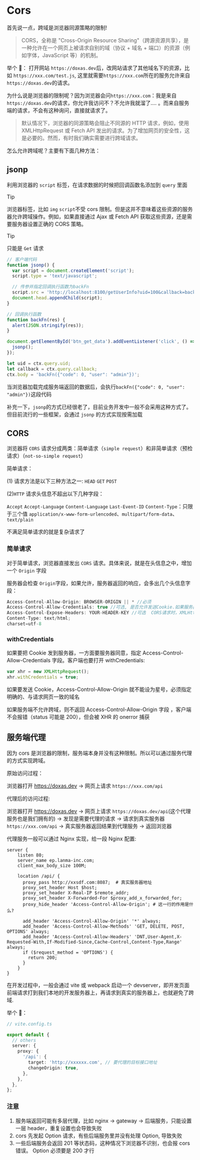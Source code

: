# Cors

首先说一点，跨域是浏览器同源策略的限制!

> CORS，全称是 "Cross-Origin Resource Sharing"（跨源资源共享），是一种允许在一个网页上被请求自别的域（协议 + 域名 + 端口）的资源（例如字体，JavaScript 等）的机制。

举个 🌰：
打开网站 `https://doxas.dev`后，改网站请求了其他域名下的资源，比如 `https://xxx.com/test.js`, 这里就需要`https://xxx.com`所在的服务允许来自`https://doxas.dev`的请求。

为什么说是浏览器的限制呢？因为浏览器会问`https://xxx.com`：我是来自`https://doxas.dev`的请求，你允许我访问不？不允许我就溜了.... 。而来自服务端的请求，不会有这种询问，直接就请求了。

> 默认情况下，浏览器的同源策略会阻止不同源的 HTTP 请求，例如，使用 XMLHttpRequest 或 Fetch API 发出的请求。为了增加网页的安全性，这是必要的。然而，有时我们确实需要进行跨域请求。

怎么允许跨域呢？主要有下面几种方法：

## jsonp

利用浏览器的 `script` 标签，在请求数据的时候把回调函数名添加到 `query` 里面

> [!TIP]
> 浏览器标签，比如 `img` `script`不受 cors 限制。但是这并不意味着这些资源的服务器允许跨域操作。例如，如果直接通过 Ajax 或 Fetch API 获取这些资源，还是需要服务器设置正确的 CORS 策略。

> [!TIP]
> 只能是 `Get` 请求

```js
// 客户端代码
function jsonp() {
  var script = document.createElement('script');
  script.type = 'text/javascript';

  // 传参并指定回调执行函数为backFn
  script.src = 'http://localhost:8100/getUserInfo?uid=100&callback=backFn';
  document.head.appendChild(script);
}

// 回调执行函数
function backFn(res) {
  alert(JSON.stringify(res));
}

document.getElementById('btn_get_data').addEventListener('click', () => {
  jsonp();
});
```

```js
let uid = ctx.query.uid;
let callback = ctx.query.callback;
ctx.body = 'backFn({"code": 0, "user": "admin"})';
```

当浏览器加载完成服务端返回的数据后，会执行`backFn({"code": 0, "user": "admin"})`这段代码

补充一下，`jsonp`的方式已经很老了，目前业务开发中一般不会采用这种方式了。但目前流行的一些框架，会通过 `jsonp` 的方式实现按需加载

## CORS

浏览器将 `CORS` 请求分成两类：简单请求（`simple request`）和非简单请求（预检请求）（`not-so-simple request`）

简单请求：

(1) 请求方法是以下三种方法之一: `HEAD` `GET` `POST`

(2)`HTTP` 请求头信息不超出以下几种字段：

`Accept`
`Accept-Language`
`Content-Language`
`Last-Event-ID`
`Content-Type`：只限于三个值 `application/x-www-form-urlencoded`、`multipart/form-data`、`text/plain`

不满足简单请求的就是复杂请求了

### 简单请求

对于简单请求，浏览器直接发出 `CORS` 请求。具体来说，就是在头信息之中，增加一个 `Origin` 字段

服务器会检查 `Origin`字段，如果允许，服务器返回的响应，会多出几个头信息字段：

```js
Access-Control-Allow-Origin: BROWSER-ORIGIN || * //必须
Access-Control-Allow-Credentials: true //可选, 是否允许发送Cookie.如果服务器不允许发送Cookie，删除即可
Access-Control-Expose-Headers: YOUR-HEADER-KEY //可选  CORS请求时，XMLHttpRequest对象的getResponseHeader()方法只能拿到6个基本字段：Cache-Control、Content-Language、Content-Type、Expires、Last-Modified、Pragma。如果想拿到其他字段，就必须在Access-Control-Expose-Headers里面指定
Content-Type: text/html;
charset=utf-8
```

### withCredentials

如果要把 Cookie 发到服务器，一方面要服务器同意，指定 Access-Control-Allow-Credentials 字段。客户端也要打开 withCredentials:

```js
var xhr = new XMLHttpRequest();
xhr.withCredentials = true;
```

如果要发送 Cookie，Access-Control-Allow-Origin 就不能设为星号，必须指定明确的、与请求网页一致的域名

如果服务端不允许跨域，则不返回 Access-Control-Allow-Origin 字段 ，客户端不会报错（status 可能是 200），但会被 XHR 的 onerror 捕获

## 服务端代理

因为 cors 是浏览器的限制，服务端本身并没有这种限制。所以可以通过服务代理的方式实现跨域。

原始访问过程：

浏览器打开 https://doxas.dev -> 网页上请求 `https://xxx.com/api`

代理后的访问过程:

浏览器打开 https://doxas.dev -> 网页上请求 `https://doxas.dev/api`(这个代理服务也是我们拥有的) -> 发现是需要代理的请求 -> 请求到真实服务器`https://xxx.com/api` -> 真实服务器返回结果到代理服务 -> 返回浏览器

代理服务一般可以通过 Nginx 实现，给一段 Nginx 配置:

```nginx
server {
    listen 80;
    server_name ep.lanma-inc.com;
    client_max_body_size 100M;

    location /api/ {
      proxy_pass http://xxsdf.com:8087;  # 真实服务器地址
      proxy_set_header Host $host;
      proxy_set_header X-Real-IP $remote_addr;
      proxy_set_header X-Forwarded-For $proxy_add_x_forwarded_for;
      proxy_hide_header 'Access-Control-Allow-Origin'; # 这一行的作用是什么?

      add_header 'Access-Control-Allow-Origin' '*' always;
      add_header 'Access-Control-Allow-Methods' 'GET, DELETE, POST, OPTIONS' always;
      add_header 'Access-Control-Allow-Headers' 'DNT,User-Agent,X-Requested-With,If-Modified-Since,Cache-Control,Content-Type,Range' always;
      if ($request_method = 'OPTIONS') {
        return 200;
      }
    }
}
```

在开发过程中，一般会通过 vite 或 webpack 启动一个 devserver，即开发页面前端请求打到我们本地的开发服务器上，再请求到真实的服务器上，也就避免了跨域.

举个 🌰：

```ts
// vite.config.ts

export default {
  // others
  server: {
    proxy: {
      '/api': {
        target: 'http://xxxxxx.com', // 要代理的目标接口地址
        changeOrigin: true,
      },
    },
  },
};
```

### 注意

1. 服务端返回可能有多层代理，比如 nginx -> gateway -> 后端服务，只能设置一层 header，重复设置也会导致失败
2. cors 先发起 Option 请求，有些后端服务里并没有处理 Option, 导致失败
3. 一些后端服务会返回 201 等状态码，这种情况下浏览器不识别，也会报 cors 错误。 Option 必须要是 200 才行
